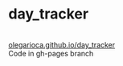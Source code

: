 # day_tracker
<br> <a href="olegarioca.github.io/day_tracker">olegarioca.github.io/day_tracker</a>
<br>Code in gh-pages branch
